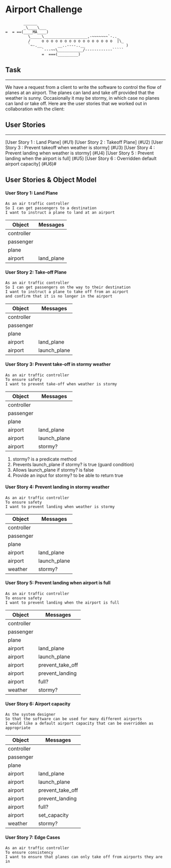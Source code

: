 # Airport Challenge

``````
        ______
        _\____\___
=  = ==(____MA____)
          \_____\___________________,-~~~~~~~`-.._
          /     o o o o o o o o o o o o o o o o  |\_
          `~-.__       __..----..__                  )
                `---~~\___________/------------`````
                =  ===(_________)

``````

## Task

---

We have a request from a client to write the software to control the flow of planes at an airport. The planes can land and take off provided that the weather is sunny. Occasionally it may be stormy, in which case no planes can land or take off. Here are the user stories that we worked out in collaboration with the client:

## User Stories

---

[User Story 1 : Land Plane] (#U1)
[User Story 2 : Takeoff Plane] (#U2)
[User Story 3 : Prevent takeoff when weather is stormy] (#U3)
[User Story 4 : Prevent landing when weather is stormy] (#U4)
[User Story 5 : Prevent landing when the airport is full] (#U5)
[User Story 6 : Overridden default airport capacity] (#U6)#

## User Stories & Object Model

#### User Story 1: Land Plane

```
As an air traffic controller
So I can get passengers to a destination
I want to instruct a plane to land at an airport
```

| Object     | Messages   |
| ---------- | ---------- |
| controller |
| passenger  |
| plane      |
| airport    | land_plane |

#### User Story 2: Take-off Plane

```
As an air traffic controller
So I can get passengers on the way to their destination
I want to instruct a plane to take off from an airport
and confirm that it is no longer in the airport
```

| Object     | Messages     |
| ---------- | ------------ |
| controller |
| passenger  |
| plane      |
| airport    | land_plane   |
| airport    | launch_plane |

#### User Story 3: Prevent take-off in stormy weather

```
As an air traffic controller
To ensure safety
I want to prevent take-off when weather is stormy
```

| Object     | Messages     |
| ---------- | ------------ |
| controller |
| passenger  |
| plane      |
| airport    | land_plane   |
| airport    | launch_plane |
| airport    | stormy?      |

1. stormy? is a predicate method
2. Prevents launch_plane if stormy? is true (guard condition)
3. Allows launch_plane if stormy? is false
4. Provide an input for stormy? to be able to return true

#### User Story 4: Prevent landing in stormy weather

```
As an air traffic controller
To ensure safety
I want to prevent landing when weather is stormy
```

| Object     | Messages     |
| ---------- | ------------ |
| controller |
| passenger  |
| plane      |
| airport    | land_plane   |
| airport    | launch_plane |
| weather    | stormy?      |

#### User Story 5: Prevent landing when airport is full

```
As an air traffic controller
To ensure safety
I want to prevent landing when the airport is full
```

| Object     | Messages         |
| ---------- | ---------------- |
| controller |
| passenger  |
| plane      |
| airport    | land_plane       |
| airport    | launch_plane     |
| airport    | prevent_take_off |
| airport    | prevent_landing  |
| airport    | full?            |
| weather    | stormy?          |

#### User Story 6: Airport capacity

```
As the system designer
So that the software can be used for many different airports
I would like a default airport capacity that can be overridden as appropriate
```

| Object     | Messages         |
| ---------- | ---------------- |
| controller |
| passenger  |
| plane      |
| airport    | land_plane       |
| airport    | launch_plane     |
| airport    | prevent_take_off |
| airport    | prevent_landing  |
| airport    | full?            |
| airport    | set_capacity     |
| weather    | stormy?          |

#### User Story 7: Edge Cases

```
As an air traffic controller
To ensure consistency
I want to ensure that planes can only take off from airports they are in
```
